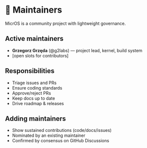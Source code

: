 # 📄 Maintainers

MicrOS is a community project with lightweight governance.

## Active maintainers
- **Grzegorz Grzęda** (@g2labs) — project lead, kernel, build system
- [open slots for contributors]

## Responsibilities
- Triage issues and PRs
- Ensure coding standards
- Approve/reject PRs
- Keep docs up to date
- Drive roadmap & releases

## Adding maintainers
- Show sustained contributions (code/docs/issues)
- Nominated by an existing maintainer
- Confirmed by consensus on GitHub Discussions